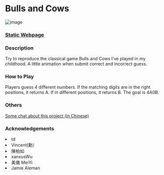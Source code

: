 # Bulls and Cows

![image](https://github.com/Kate-Chu/Bulls-and-Cows-number-game/blob/main/demo.gif)
<h3><a href="https://kate-chu.github.io/Bulls-and-Cows-number-game/" target="_blank">Static Webpage</a></h3>

<h3>Description</h3>
<p>Try to reproduce the classical game Bulls and Cows I've played in my childhood. A little animation when submit correct and incorrect guess.</p>

<h3>How to Play</h3>
<p>Players guess 4 different numbers. If the matching digits are in the right positions, it returns A. If in different positions, it returns B. The goal is 4A0B.

<h3>Others</h3>
<p><a href="https://medium.com/@amber.fragments?p=c6dba55f2177">Some chat about this project (in Chinese)</a></p>

<h3>Acknowledgements</h3>
<li>td</li>
<li>Vincent(勳）</li>
<li>陳柏如</li>
<li>xanxusWu</li>
<li>美儀 MeiYi</li>
<li>Jamie Aleman</li>
